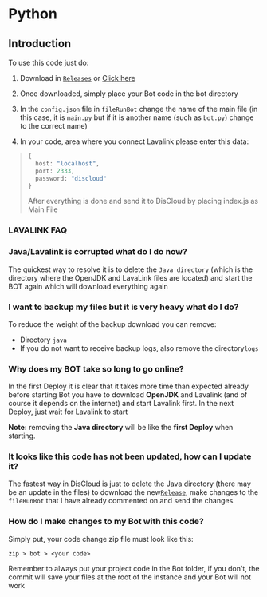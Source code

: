 # Python

## Introduction

To use this code just do:

1. Download in [`Releases`](https://github.com/discloud/lavalink-python/releases) or [Click here](https://github.com/discloud/lavalink-python/releases/latest/download/lavalink-python.zip)

2. Once downloaded, simply place your Bot code in the bot directory

3. In the `config.json` file in `fileRunBot` change the name of the main file \(in this case, it is `main.py` but if it is another name \(such as `bot.py`\) change to the correct name\)  
  
4. In your code, area where you connect Lavalink please enter this data:

> ```python
> {
>   host: "localhost",
>   port: 2333,
>   password: "discloud"
> }
> ```
>
> After everything is done and send it to DisCloud by placing index.js as Main File

### LAVALINK FAQ

### Java/Lavalink is corrupted what do I do now?

The quickest way to resolve it is to delete the `Java directory` \(which is the directory where the OpenJDK and LavaLink files are located\) and start the BOT again which will download everything again

### I want to backup my files but it is very heavy what do I do?

To reduce the weight of the backup download you can remove:

* Directory `java`
* If you do not want to receive backup logs, also remove the directory`logs`

### Why does my BOT take so long to go online?

In the first Deploy it is clear that it takes more time than expected already before starting Bot you have to download **OpenJDK** and Lavalink \(and of course it depends on the internet\) and start Lavalink first. In the next Deploy, just wait for Lavalink to start

**Note:** removing the **Java directory** will be like the **first Deploy** when starting.

### It looks like this code has not been updated, how can I update it?

The fastest way in DisCloud is just to delete the Java directory \(there may be an update in the files\) to download the new[`Release`](https://github.com/discloud/lavalink-python/releases/latest/download/lavalink-python.zip), make changes to the `fileRunBot` that I have already commented on and send the changes.

### How do I make changes to my Bot with this code?

Simply put, your code change zip file must look like this:

```text
zip > bot > <your code>
```

Remember to always put your project code in the Bot folder, if you don't, the commit will save your files at the root of the instance and your Bot will not work

